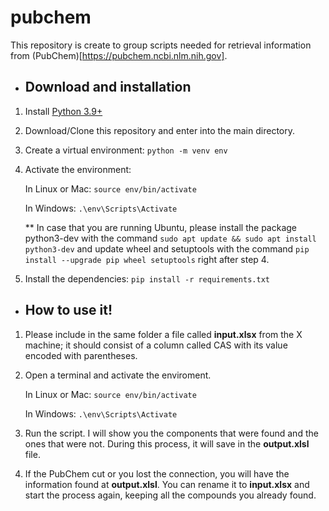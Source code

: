# pubchem
This repository is create to group scripts needed for retrieval information from (PubChem)[https://pubchem.ncbi.nlm.nih.gov].

* ## Download and installation
1. Install [Python 3.9+](https://www.python.org/)
2. Download/Clone this repository and enter into the main directory.
3. Create a virtual environment: `python -m venv env`
4. Activate the environment: 
   
   In Linux or Mac: `source env/bin/activate`

   In Windows: `.\env\Scripts\Activate`

   ** In case that you are running Ubuntu, please install the package python3-dev with the command `sudo apt update && sudo apt install python3-dev` and update wheel and setuptools with the command `pip  install --upgrade pip wheel setuptools` right after step 4.
   
5. Install the dependencies: `pip install -r requirements.txt`

* ## How to use it!
1. Please include in the same folder a file called **input.xlsx** from the X machine; it should consist of a column called CAS with its value encoded with parentheses.
2. Open a terminal and activate the enviroment.
   
   In Linux or Mac: `source env/bin/activate`

   In Windows: `.\env\Scripts\Activate`

3. Run the script. I will show you the components that were found and the ones that were not. During this process, it will save in the **output.xlsl** file.
4. If the PubChem cut or you lost the connection, you will have the information found at **output.xlsl**. You can rename it to **input.xlsx** and start the process again, keeping all the compounds you already found.
  
